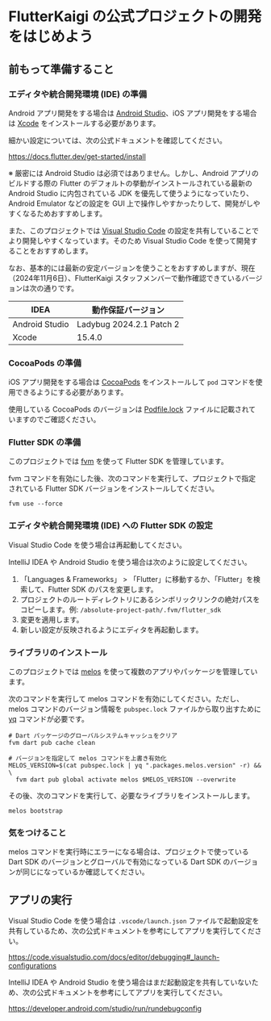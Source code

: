 # FlutterKaigi の公式プロジェクトの開発をはじめよう

## 前もって準備すること

### エディタや統合開発環境 (IDE) の準備

Android アプリ開発をする場合は [Android Studio]、iOS アプリ開発をする場合は [Xcode] をインストールする必要があります。

細かい設定については、次の公式ドキュメントを確認してください。

<https://docs.flutter.dev/get-started/install>

※ 厳密には Android Studio は必須ではありません。しかし、Android アプリのビルドする際の Flutter のデフォルトの挙動がインストールされている最新の Android Studio に内包されている JDK を優先して使うようになっていたり、Android Emulator などの設定を GUI 上で操作しやすかったりして、開発がしやすくなるためおすすめします。

また、このプロジェクトでは [Visual Studio Code] の設定を共有していることでより開発しやすくなっています。そのため Visual Studio Code を使って開発することをおすすめします。

なお、基本的には最新の安定バージョンを使うことをおすすめしますが、現在（2024年11月6日）、FlutterKaigi スタッフメンバーで動作確認できているバージョンは次の通りです。

| IDEA | 動作保証バージョン |
| - | - |
| Android Studio | Ladybug 2024.2.1 Patch 2 |
| Xcode | 15.4.0 |

### CocoaPods の準備

iOS アプリ開発をする場合は [CocoaPods] をインストールして `pod` コマンドを使用できるようにする必要があります。

使用している CocoaPods のバージョンは [Podfile.lock] ファイルに記載されていますのでご確認ください。

### Flutter SDK の準備

このプロジェクトでは [fvm] を使って Flutter SDK を管理しています。

fvm コマンドを有効にした後、次のコマンドを実行して、プロジェクトで指定されている Flutter SDK バージョンをインストールしてください。

```shell
fvm use --force
```

### エディタや統合開発環境 (IDE) への Flutter SDK の設定

Visual Studio Code を使う場合は再起動してください。

IntelliJ IDEA や Android Studio を使う場合は次のように設定してください。

1. 「Languages & Frameworks」 > 「Flutter」に移動するか、「Flutter」を検索して、Flutter SDK のパスを変更します。
2. プロジェクトのルートディレクトリにあるシンボリックリンクの絶対パスをコピーします。例: `/absolute-project-path/.fvm/flutter_sdk`
3. 変更を適用します。
4. 新しい設定が反映されるようにエディタを再起動します。

### ライブラリのインストール

このプロジェクトでは [melos] を使って複数のアプリやパッケージを管理しています。

次のコマンドを実行して melos コマンドを有効にしてください。ただし、melos コマンドのバージョン情報を `pubspec.lock` ファイルから取り出すために [yq] コマンドが必要です。

```shell
# Dart パッケージのグローバルシステムキャッシュをクリア
fvm dart pub cache clean

# バージョンを指定して melos コマンドを上書き有効化
MELOS_VERSION=$(cat pubspec.lock | yq ".packages.melos.version" -r) && \
  fvm dart pub global activate melos $MELOS_VERSION --overwrite
```

その後、次のコマンドを実行して、必要なライブラリをインストールします。

```shell
melos bootstrap
```

### 気をつけること

melos コマンドを実行時にエラーになる場合は、プロジェクトで使っている Dart SDK のバージョンとグローバルで有効になっている Dart SDK のバージョンが同じになっているか確認してください。

## アプリの実行

Visual Studio Code を使う場合は `.vscode/launch.json` ファイルで起動設定を共有しているため、次の公式ドキュメントを参考にしてアプリを実行してください。

<https://code.visualstudio.com/docs/editor/debugging#_launch-configurations>

IntelliJ IDEA や Android Studio を使う場合はまだ起動設定を共有していないため、次の公式ドキュメントを参考にしてアプリを実行してください。

<https://developer.android.com/studio/run/rundebugconfig>

<!-- Links -->

[Android Studio]: https://developer.android.com/studio

[Visual Studio Code]: https://code.visualstudio.com/

[Xcode]: https://developer.apple.com/xcode/

[CocoaPods]: https://cocoapods.org/

[Podfile.lock]: ../apps/app/ios/Podfile.lock

[fvm]: https://fvm.app/

[melos]: https://melos.invertase.dev/

[yq]: https://github.com/mikefarah/yq
